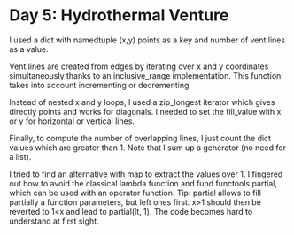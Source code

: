 # Day 5: Hydrothermal Venture

I used a dict with namedtuple (x,y) points as a key and number of vent lines as a value.

Vent lines are created from edges by iterating over x and y coordinates simultaneously thanks to an inclusive_range implementation.
This function takes into account incrementing or decrementing.

Instead of nested x and y loops, I used a zip_longest iterator which gives directly points and works for diagonals.
I needed to set the fill_value with x or y for horizontal or vertical lines.

Finally, to compute the number of overlapping lines, I just count the dict values which are greater than 1.
Note that I sum up a generator (no need for a list).

I tried to find an alternative with map to extract the values over 1. I fingered out how to avoid the classical lambda function and fund functools.partial, which can be used with an operator function.
Tip: partial allows to fill partially a function parameters, but left ones first. x>1 should then be reverted to 1<x and lead to partial(lt, 1).
The code becomes hard to understand at first sight.